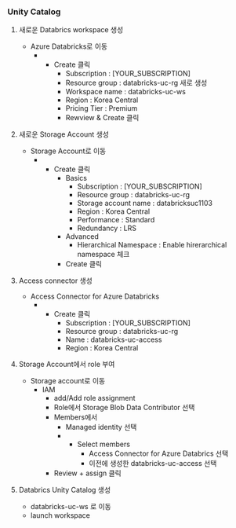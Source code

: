 ### Unity Catalog

1. 새로운 Databrics workspace 생성

    - Azure Databricks로 이동
        - + Create 클릭
            - Subscription : [YOUR_SUBSCRIPTION]
            - Resource group : databricks-uc-rg 새로 생성
            - Workspace name : databricks-uc-ws
            - Region : Korea Central
            - Pricing Tier : Premium
            - Rewview & Create 클릭

2. 새로운 Storage Account 생성

    - Storage Account로 이동
        - + Create 클릭
            - Basics 
                - Subscription : [YOUR_SUBSCRIPTION]
                - Resource group : databricks-uc-rg
                - Storage account name : databricksuc1103
                - Region : Korea Central
                - Performance : Standard
                - Redundancy : LRS
            - Advanced
                - Hierarchical Namespace : Enable hirerarchical namespace 체크
            - Create 클릭

3. Access connector 생성

    - Access Connector for Azure Databricks
        - + Create 클릭
            - Subscription : [YOUR_SUBSCRIPTION]
            - Resource group : databricks-uc-rg
            - Name : databricks-uc-access
            - Region : Korea Central

4. Storage Account에서 role 부여

    - Storage account로 이동
        - IAM
            - add/Add role assignment
            - Role에서 Storage Blob Data Contributor 선택
            - Members에서
                - Managed identity 선택
                - + Select members
                    - Access Connector for Azure Databrics 선택
                    - 이전에 생성한 databricks-uc-access 선택
            - Review + assign 클릭

5. Databrics Unity Catalog 생성
    
    - databricks-uc-ws 로 이동
    - launch workspace
        